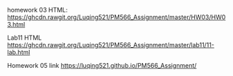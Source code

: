  homework 03 HTML: https://ghcdn.rawgit.org/Luqing521/PM566_Assignment/master/HW03/HW03.html
 
  Lab11 HTML https://ghcdn.rawgit.org/Luqing521/PM566_Assignment/master/lab11/11-lab.html

Homework 05 link https://luqing521.github.io/PM566_Assignment/
